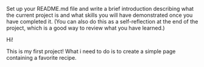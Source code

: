 Set up your README.md file and write a brief introduction describing what the current project is and what skills you will have
 demonstrated once you have completed it. (You can also do this as a self-reflection at the end of the project, which is a good way
 to review what you have learned.)

Hi! 

This is my first project! What i need to do is to create a simple page containing
a favorite recipe. 
